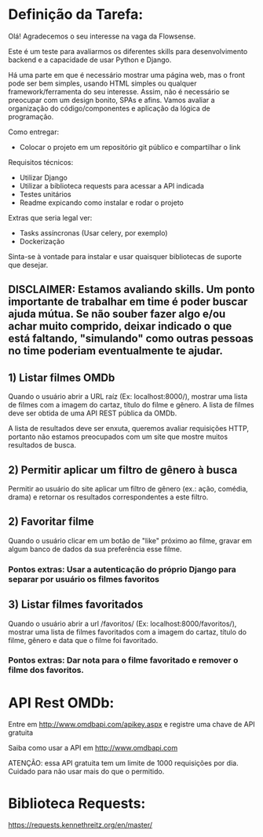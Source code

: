 # Definição da Tarefa:

Olá! Agradecemos o seu interesse na vaga da Flowsense.

Este é um teste para avaliarmos os diferentes skills para desenvolvimento backend e a capacidade de usar Python e Django.

Há uma parte em que é necessário mostrar uma página web, mas o front pode ser bem simples, usando HTML simples ou qualquer framework/ferramenta do seu interesse. Assim, não é necessário se preocupar com um design bonito, SPAs e afins. Vamos avaliar a organização do código/componentes e aplicação da lógica de programação.

Como entregar:
- Colocar o projeto em um repositório git público e compartilhar o link

Requisitos técnicos:
- Utilizar Django
- Utilizar a biblioteca requests para acessar a API indicada
- Testes unitários
- Readme expicando como instalar e rodar o projeto

Extras que seria legal ver:
- Tasks assíncronas (Usar celery, por exemplo)
- Dockerização


Sinta-se à vontade para instalar e usar quaisquer bibliotecas de suporte que desejar.

## DISCLAIMER: Estamos avaliando skills. Um ponto importante de trabalhar em time é poder buscar ajuda mútua. Se não souber fazer algo e/ou achar muito comprido, deixar indicado o que está faltando, "simulando" como outras pessoas no time poderiam eventualmente te ajudar.


## 1) Listar filmes OMDb
Quando o usuário abrir a URL raíz (Ex: localhost:8000/), mostrar uma lista de filmes com a imagem do cartaz, título do filme e gênero. A lista de filmes deve ser obtida de uma API REST pública da OMDb.

A lista de resultados deve ser enxuta, queremos avaliar requisições HTTP, portanto não estamos preocupados com um site que mostre muitos resultados de busca.

## 2) Permitir aplicar um filtro de gênero à busca
Permitir ao usuário do site aplicar um filtro de gênero (ex.: ação, comédia, drama) e retornar os resultados correspondentes a este filtro.

## 2) Favoritar filme
Quando o usuário clicar em um botão de "like" próximo ao filme, gravar em algum banco de dados da sua preferência esse filme.

### Pontos extras: Usar a autenticação do próprio Django para separar por usuário os filmes favoritos

## 3) Listar filmes favoritados
Quando o usuário abrir a url /favoritos/ (Ex: localhost:8000/favoritos/), mostrar uma lista de filmes favoritados com a imagem do cartaz, título do filme, gênero e data que o filme foi favoritado.

### Pontos extras: Dar nota para o filme favoritado e remover o filme dos favoritos.


# API Rest OMDb:

Entre em http://www.omdbapi.com/apikey.aspx e registre uma chave de API gratuita

Saiba como usar a API em http://www.omdbapi.com

ATENÇÃO: essa API gratuita tem um limite de 1000 requisições por dia. Cuidado para não usar mais do que o permitido.

# Biblioteca Requests:

https://requests.kennethreitz.org/en/master/
